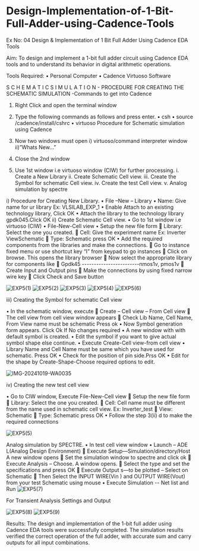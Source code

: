 # Design-Implementation-of-1-Bit-Full-Adder-using-Cadence-Tools
Ex No: 04     Design & Implementation of 1 Bit Full Adder Using Cadence EDA Tools   

Aim:
To design and implement a 1-bit full adder circuit using Cadence EDA tools and to understand its behavior in digital arithmetic operations.

Tools Required:
•	Personal Computer
•	Cadence Virtuoso Software

S C H E M A T I C S I M U L A T I O N - PROCEDURE FOR CREATING THE SCHEMATIC SIMULATION -Commands to get into Cadence

1.	Right Click and open the terminal window
2.	Type the following commands as follows and press enter.
•	csh
•	source /cadence/install/cshrc
•	virtuoso 
Procedure for Schematic simulation using Cadence

1.	Now two windows must open i) virtuoso/command interpreter window ii)”Whats New…”
2.	Close the 2nd window
3.	Use 1st window i.e virtuoso window (CIW) for further processing.
i.	Create a New Library
ii.	Create Schematic Cell view.
iii.	Create the Symbol for schematic Cell view.
iv.	Create the test Cell view.
v.	Analog simulation by spectre


i)	Procedure for Creating New Library.
•	File –New – Library
•	Name: Give name for ur library Ex: VLSILAB_EXP_1
•	Enable Attach to an existing technology library, Click OK
•	Attach the library to the technology library gpdk045.Click OK
ii)	Create Schematic Cell view.
•	Go to 1st window i.e virtuoso (CIW)
•	File-New-Cell view
•	Setup the new file form
	Library: Select the one you created.
	Cell: Give the experiment name Ex: Inverter ViewSchematic
	Type: Schematic press OK
•	Add the required components from the libraries and make the connections.
	Go to instance fixed menu or use shortcut key “I” from keypad to go instances
	Click on browse. This opens the library browser
	Now select the appropriate library for components like 
	Gpdk45 ------------------------nmos1v, pmos1v
	Create Input and Output pins
	Make the connections by using fixed narrow wire key
	Click Check and Save button

![EXP5(1)](https://github.com/user-attachments/assets/c6803d25-b0bf-43a8-9434-bab428df4e49)
![EXP5(2)](https://github.com/user-attachments/assets/bf60402c-c9ef-4b71-8e75-d8f982607476)
![EXP5(3)](https://github.com/user-attachments/assets/26b3882c-c894-43d9-8499-3c171893418c)
![EXP5(4)](https://github.com/user-attachments/assets/63ba0b16-9ac4-4553-8330-2a35e6cd5fa4)
![EXP5(6)](https://github.com/user-attachments/assets/f443fea8-850b-4c79-839a-8b378e14f9e6)


 
iii)	Creating the Symbol for schematic Cell view

•	In the schematic window, execute 
	Create – Cell view – From Cell view
	The cell view from cell view window appears
	Check Lib Name, Cell Name, From View name must be schematic Press ok
•	Now Symbol generation form appears. Click Ok If No changes required
•	A new window with with default symbol is created.
•	Edit the symbol if you want to give actual symbol shape else continue.
•	Execute Create-Cell view-from cell view
•	Library Name and Cell Name must be same which you have used for schematic. Press OK
•	Check for the position of pin side.Prss OK
•	Edit for the shape by Create-Shape-Choose required options to edit.

 ![IMG-20241019-WA0035](https://github.com/user-attachments/assets/dc5f18cf-8e4a-4970-a9bd-ced5c15fcfd9)



iv)	Creating the new test cell view

•	Go to CIW window, Execute File-New-Cell view
	Setup the new file form
	Library: Select the one you created.
	Cell: Cell name must be different from the name used in schematic cell view. Ex: Inverter_test
	View: Schematic
	Type: Schematic press OK
•	Follow the step 3(ii) d to make the required connections

![EXP5(5)](https://github.com/user-attachments/assets/ff011684-1336-4fe8-a76f-22dbd76db005)

 
Analog simulation by SPECTRE.
•	In test cell view window
•	Launch – ADE L(Analog Design Environment)
	Execute Setup—Simulation/directory/Host A new window opens
	Set the simulation window to spectre and click ok
	Execute Analysis – Choose. A window opens.
	Select the type and set the specifications and press OK
	Execute Output s—to be plotted – Select on Schematic
	Then Select the INPUT WIRE(Vin ) and OUTPUT WIRE(Vout) from your test Schematic using mouse
•	Execute Simulation -- Net list and Run
![EXP5(7)](https://github.com/user-attachments/assets/c6bf6f63-b1f6-428f-8060-bdaf1cc71473)


For Transient Analysis Settings and Output
 
![EXP5(8)](https://github.com/user-attachments/assets/4bac6287-ad93-4dbc-bf1b-119813c886fa)
![EXP5(9)](https://github.com/user-attachments/assets/9c221421-0160-4b8e-8ec1-c3dc54cb975f)


 

Results:
The design and implementation of the 1-bit full adder using Cadence EDA tools were successfully completed. The simulation results verified the correct operation of the full adder, with accurate sum and carry outputs for all input combinations.

